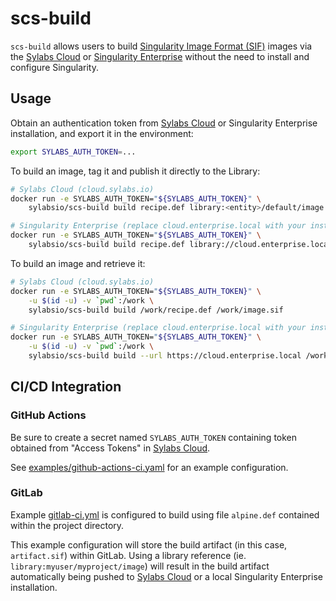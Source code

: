 # scs-build

`scs-build` allows users to build [Singularity Image Format (SIF)](https://github.com/sylabs/sif) images via the [Sylabs Cloud](https://cloud.sylabs.io) or [Singularity Enterprise](https://sylabs.io/singularity-enterprise) without the need to install and configure Singularity.

## Usage

Obtain an authentication token from [Sylabs Cloud](https://cloud.sylabs.io) or Singularity Enterprise installation, and export it in the environment:

```sh
export SYLABS_AUTH_TOKEN=...
```

To build an image, tag it and publish it directly to the Library:

```sh
# Sylabs Cloud (cloud.sylabs.io)
docker run -e SYLABS_AUTH_TOKEN="${SYLABS_AUTH_TOKEN}" \
    sylabsio/scs-build build recipe.def library:<entity>/default/image:latest

# Singularity Enterprise (replace cloud.enterprise.local with your installation)
docker run -e SYLABS_AUTH_TOKEN="${SYLABS_AUTH_TOKEN}" \
    sylabsio/scs-build build recipe.def library://cloud.enterprise.local/<entity>/default/image:latest
```

To build an image and retrieve it:

```sh
# Sylabs Cloud (cloud.sylabs.io)
docker run -e SYLABS_AUTH_TOKEN="${SYLABS_AUTH_TOKEN}" \
    -u $(id -u) -v `pwd`:/work \
    sylabsio/scs-build build /work/recipe.def /work/image.sif

# Singularity Enterprise (replace cloud.enterprise.local with your installation)
docker run -e SYLABS_AUTH_TOKEN="${SYLABS_AUTH_TOKEN}" \
    -u $(id -u) -v `pwd`:/work \
    sylabsio/scs-build build --url https://cloud.enterprise.local /work/recipe.def /work/image.sif
```

## CI/CD Integration

### GitHub Actions

Be sure to create a secret named `SYLABS_AUTH_TOKEN` containing token obtained from "Access Tokens" in [Sylabs Cloud](https://cloud.sylabs.io).

See [examples/github-actions-ci.yaml](https://github.com/sylabs/scs-build-client/blob/master/examples/github-actions-ci.yaml) for an example configuration.

### GitLab

Example [gitlab-ci.yml](https://github.com/sylabs/scs-build-client/blob/master/examples/gitlab-ci.yml) is configured to build using file `alpine.def` contained within the project directory.

This example configuration will store the build artifact (in this case, `artifact.sif`) within GitLab. Using a library reference (ie. `library:myuser/myproject/image`) will result in the build artifact automatically being pushed to [Sylabs Cloud](https://cloud.sylabs.io) or a local Singularity Enterprise installation.
